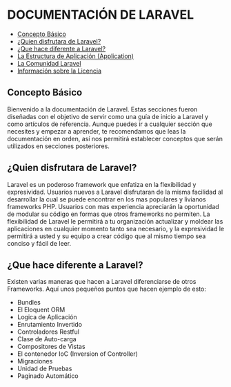 # DOCUMENTACIÓN DE LARAVEL

+ [Concepto Básico](#concepto)
+ [¿Quien disfrutara de Laravel?](#quien)
+ [¿Que hace diferente a Laravel?](#diferente)
+ [La Estructura de Aplicación (Application)](#estruct)
+ [La Comunidad Laravel](#comunidad)
+ [Información sobre la Licencia](#licencia)

## Concepto Básico

Bienvenido a la documentación de Laravel. Estas secciones fueron diseñadas con el objetivo de servir como una guía de inicio a Laravel y como artículos de referencia. Aunque puedes ir a cualquier sección que necesites y empezar a aprender, te recomendamos que leas la documentación en orden, así nos permitirá establecer conceptos que serán utilizados en secciones posteriores.

## ¿Quien disfrutara de Laravel?

Laravel es un poderoso framework que enfatiza en la flexibilidad y expresividad. Usuarios nuevos a Laravel disfrutaran de la misma facilidad al desarrollar la cual se puede encontrar en los mas populares y livianos frameworks PHP. Usuarios con mas experiencia apreciarán la oportunidad de modular su código en formas que otros frameworks no permiten. La flexibilidad de Laravel le permitirá a tu organización actualizar y moldear las aplicaciones en cualquier momento tanto sea necesario, y la expresividad le permitirá a usted y su equipo a crear código que al mismo tiempo sea conciso y fácil de leer.

## ¿Que hace diferente a Laravel?

Existen varias maneras que hacen a Laravel diferenciarse de otros Frameworks. Aquí unos pequeños puntos que hacen ejemplo de esto:

+ Bundles
+ El Eloquent ORM
+ Logica de Aplicación
+ Enrutamiento Invertido
+ Controladores Restful
+ Clase de Auto-carga
+ Compositores de Vistas
+ El contenedor IoC (Inversion of Controller)
+ Migraciones
+ Unidad de Pruebas
+ Paginado Automático